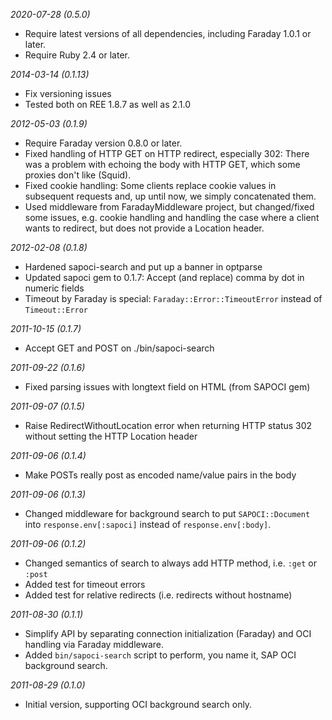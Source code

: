 *2020-07-28 (0.5.0)*

* Require latest versions of all dependencies, including
  Faraday 1.0.1 or later.
* Require Ruby 2.4 or later.


*2014-03-14 (0.1.13)*

* Fix versioning issues
* Tested both on REE 1.8.7 as well as 2.1.0


*2012-05-03 (0.1.9)*

* Require Faraday version 0.8.0 or later.
* Fixed handling of HTTP GET on HTTP redirect, especially 302:
  There was a problem with echoing the body with HTTP GET, which
  some proxies don't like (Squid).
* Fixed cookie handling: Some clients replace cookie values in
  subsequent requests and, up until now, we simply concatenated
  them.
* Used middleware from FaradayMiddleware project, but changed/fixed
  some issues, e.g. cookie handling and handling the case where
  a client wants to redirect, but does not provide a Location header.


*2012-02-08 (0.1.8)*

* Hardened sapoci-search and put up a banner in optparse
* Updated sapoci gem to 0.1.7: Accept (and replace) comma by dot in
  numeric fields
* Timeout by Faraday is special: `Faraday::Error::TimeoutError`
  instead of `Timeout::Error`

*2011-10-15 (0.1.7)*

* Accept GET and POST on ./bin/sapoci-search

*2011-09-22 (0.1.6)*

* Fixed parsing issues with longtext field on HTML (from SAPOCI gem)

*2011-09-07 (0.1.5)*

* Raise RedirectWithoutLocation error when returning
  HTTP status 302 without setting the HTTP Location header

*2011-09-06 (0.1.4)*

* Make POSTs really post as encoded name/value pairs in the body

*2011-09-06 (0.1.3)*

* Changed middleware for background search to put
  `SAPOCI::Document` into `response.env[:sapoci]`
  instead of `response.env[:body]`.

*2011-09-06 (0.1.2)*

* Changed semantics of search to always add HTTP method,
  i.e. `:get` or `:post`
* Added test for timeout errors
* Added test for relative redirects (i.e. redirects without hostname)


*2011-08-30 (0.1.1)*

* Simplify API by separating connection initialization (Faraday) and OCI
  handling via Faraday middleware.
* Added `bin/sapoci-search` script to perform, you name it, SAP OCI
  background search.

*2011-08-29 (0.1.0)*

* Initial version, supporting OCI background search only.
